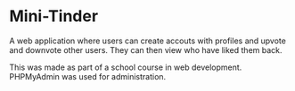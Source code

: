 # Mini-Tinder

A web application where users can create accouts with profiles and upvote and downvote other users. 
They can then view who have liked them back.

This was made as part of a school course in web development.
PHPMyAdmin was used for administration.
